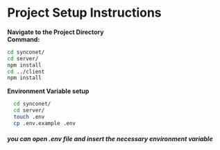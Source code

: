 # Project Setup Instructions

**Navigate to the Project Directory**  
 **Command:**

```bash
cd synconet/
cd server/
npm install
cd ../client
npm install
```

**Environment Variable setup**

```bash
  cd synconet/
  cd server/
  touch .env
  cp .env.example .env
```

##### you can open .env file and insert the necessary environment variable
